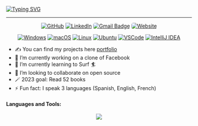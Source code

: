 [![Typing SVG](https://readme-typing-svg.demolab.com?font=Fira+Code&pause=1000&color=F7752C&width=435&lines=Hey%2C+I'm+Jeffrey+Ferrer+%F0%9F%91%8B)](https://git.io/typing-svg)

<hr>

<p align="center">
    <a href="https://github.com/jeffreyferrert" target="_blank"><img alt="GitHub" src="https://img.shields.io/badge/-@jeffreyferrert-181717?style=flat-square&logo=GitHub&logoColor=white"></a>
    <a href="https://www.linkedin.com/in/jferrertorres" target="_blank"><img alt="LinkedIn" src="https://img.shields.io/badge/-jeffreyferrert-0077B5?style=flat-square&logo=Linkedin&logoColor=white"></a>
    <a href="mailto:jeffreyferrert@gmail.com"><img alt="Gmail Badge" src="https://img.shields.io/badge/-jeffreyferrert@gmail.com-c14438?style=flat-square&logo=Gmail&logoColor=white" style="border-radius: 5px;"></a>
    <a href="https://jeffreyferrert.github.io/PortfolioSite/" target="_blank"><img alt="Website" src="https://img.shields.io/badge/Portfolio-informational?style=flat-square&color=black&logo=vercel&logoColor=white" style="border-radius: 5px;"></a>
</p>

<p align="center">
    <a href="https://www.microsoft.com/windows" target="_blank"><img alt="Windows" src="https://img.shields.io/badge/OS-Windows-0078D6?style=flat-square&logo=windows&logoColor=white"></a>
    <a href="https://en.wikipedia.org/wiki/MacOS" target="_blank"><img alt="macOS" src="https://img.shields.io/badge/OS-macOS-informational?style=flat-square&logo=apple&logoColor=white"></a>
    <a href="https://en.wikipedia.org/wiki/Linux" target="_blank"><img alt="Linux" src="https://img.shields.io/badge/OS-Linux-informational?style=flat-square&logo=linux&logoColor=white"></a>
    <a href="https://ubuntu.com" target="_blank"><img alt="Ubuntu" src="https://img.shields.io/badge/OS-Ubuntu-E95420?style=flat-square&logo=ubuntu&logoColor=white"></a>
    <a href="https://code.visualstudio.com/" target="_blank"><img alt="VSCode" src="https://img.shields.io/badge/Editor-VSCode-blue?style=flat-square&logo=visual-studio-code&logoColor=white"></a>
    <a href="https://www.jetbrains.com/idea/" target="_blank"><img alt="IntelliJ IDEA" src="https://img.shields.io/badge/Editor-IntelliJ%20IDEA-blue?style=flat-square&logo=intellij-idea&logoColor=white"></a>
<p>

- ✍ You can find my projects here [portfolio]
- 🔭 I’m currently working on a clone of Facebook
- 🌱 I’m currently learning to Surf 🏄
- 👯 I’m looking to collaborate on open source
- 🪄 2023 goal: Read 52 books
- ⚡ Fun fact: I speak 3 languages (Spanish, English, French)

#### Languages and Tools:
<p align="center">
  <img src="https://skillicons.dev/icons?i=ruby,rails,js,react,redux,nodejs,python,webpack,css,html,jquery,mongodb,postgres,git,aws&perline=15" />
</p>
<!-- 
#### Github Impact:
-->
<!-- <p align="center"> -->
<!--   <img alt="Contributions" src="https://img.shields.io/static/v1?label=Contributions&message=482&color=2b9348&logo=github&style=flat-square"> -->
<!--   <img alt="PR's" src="https://img.shields.io/static/v1?label=PR's&message=57&color=2b9348&logo=github&style=flat-square"> -->
<!--   <img alt="Issues" src="https://img.shields.io/static/v1?label=Issues&message=53&color=2b9348&logo=github&style=flat-square"> -->
<!--   <img alt="Stars Badge" src="https://img.shields.io/github/stars/jeffreyferrert?style=flat-square&logo=github&color=2b9348"> -->
<!-- </p>  -->

<p align="center">
<!--   <img alt="Visitor Badge" src="https://visitor-badge.laobi.icu/badge?page_id=jeffreyferrert.jeffreyferrert"> -->
</p>

[website]: https://jeffreyferrert.github.io/PortfolioSite/
[portfolio]: https://jeffreyferrert.github.io/PortfolioSite/
